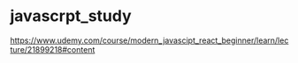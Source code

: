 # javascrpt_study
https://www.udemy.com/course/modern_javascipt_react_beginner/learn/lecture/21899218#content
